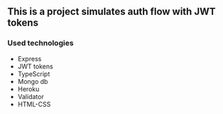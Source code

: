 ## This is a project simulates auth flow with JWT tokens

### Used technologies
- Express
- JWT tokens
- TypeScript
- Mongo db
- Heroku
- Validator
- HTML-CSS




